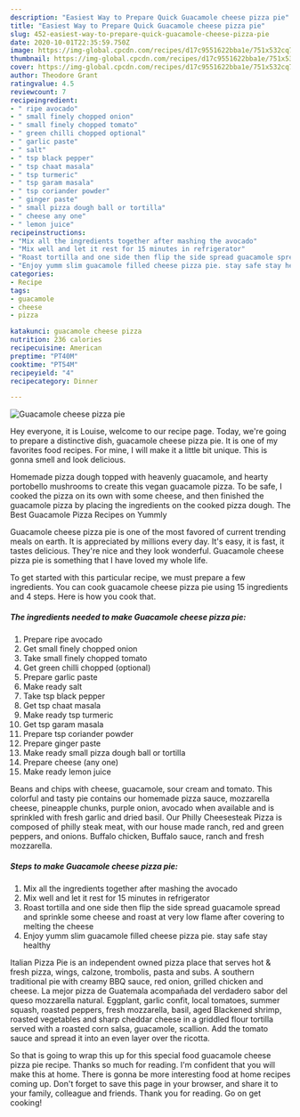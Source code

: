 ```yaml
---
description: "Easiest Way to Prepare Quick Guacamole cheese pizza pie"
title: "Easiest Way to Prepare Quick Guacamole cheese pizza pie"
slug: 452-easiest-way-to-prepare-quick-guacamole-cheese-pizza-pie
date: 2020-10-01T22:35:59.750Z
image: https://img-global.cpcdn.com/recipes/d17c9551622bba1e/751x532cq70/guacamole-cheese-pizza-pie-recipe-main-photo.jpg
thumbnail: https://img-global.cpcdn.com/recipes/d17c9551622bba1e/751x532cq70/guacamole-cheese-pizza-pie-recipe-main-photo.jpg
cover: https://img-global.cpcdn.com/recipes/d17c9551622bba1e/751x532cq70/guacamole-cheese-pizza-pie-recipe-main-photo.jpg
author: Theodore Grant
ratingvalue: 4.5
reviewcount: 7
recipeingredient:
- " ripe avocado"
- " small finely chopped onion"
- " small finely chopped tomato"
- " green chilli chopped optional"
- " garlic paste"
- " salt"
- " tsp black pepper"
- " tsp chaat masala"
- " tsp turmeric"
- " tsp garam masala"
- " tsp coriander powder"
- " ginger paste"
- " small pizza dough ball or tortilla"
- " cheese any one"
- " lemon juice"
recipeinstructions:
- "Mix all the ingredients together after mashing the avocado"
- "Mix well and let it rest for 15 minutes in refrigerator"
- "Roast tortilla and one side then flip the side spread guacamole spread and sprinkle some cheese and roast at very low flame after covering to melting the cheese"
- "Enjoy yumm slim guacamole filled cheese pizza pie. stay safe stay healthy"
categories:
- Recipe
tags:
- guacamole
- cheese
- pizza

katakunci: guacamole cheese pizza 
nutrition: 236 calories
recipecuisine: American
preptime: "PT40M"
cooktime: "PT54M"
recipeyield: "4"
recipecategory: Dinner

---
```



![Guacamole cheese pizza pie](https://img-global.cpcdn.com/recipes/d17c9551622bba1e/751x532cq70/guacamole-cheese-pizza-pie-recipe-main-photo.jpg)

Hey everyone, it is Louise, welcome to our recipe page. Today, we're going to prepare a distinctive dish, guacamole cheese pizza pie. It is one of my favorites food recipes. For mine, I will make it a little bit unique. This is gonna smell and look delicious.

Homemade pizza dough topped with heavenly guacamole, and hearty portobello mushrooms to create this vegan guacamole pizza. To be safe, I cooked the pizza on its own with some cheese, and then finished the guacamole pizza by placing the ingredients on the cooked pizza dough. The Best Guacamole Pizza Recipes on Yummly

Guacamole cheese pizza pie is one of the most favored of current trending meals on earth. It is appreciated by millions every day. It's easy, it is fast, it tastes delicious. They're nice and they look wonderful. Guacamole cheese pizza pie is something that I have loved my whole life.


To get started with this particular recipe, we must prepare a few ingredients. You can cook guacamole cheese pizza pie using 15 ingredients and 4 steps. Here is how you cook that.

<!--inarticleads1-->

##### The ingredients needed to make Guacamole cheese pizza pie:

1. Prepare  ripe avocado
1. Get  small finely chopped onion
1. Take  small finely chopped tomato
1. Get  green chilli chopped (optional)
1. Prepare  garlic paste
1. Make ready  salt
1. Take  tsp black pepper
1. Get  tsp chaat masala
1. Make ready  tsp turmeric
1. Get  tsp garam masala
1. Prepare  tsp coriander powder
1. Prepare  ginger paste
1. Make ready  small pizza dough ball or tortilla
1. Prepare  cheese (any one)
1. Make ready  lemon juice


Beans and chips with cheese, guacamole, sour cream and tomato. This colorful and tasty pie contains our homemade pizza sauce, mozzarella cheese, pineapple chunks, purple onion, avocado when available and is sprinkled with fresh garlic and dried basil. Our Philly Cheesesteak Pizza is composed of philly steak meat, with our house made ranch, red and green peppers, and onions. Buffalo chicken, Buffalo sauce, ranch and fresh mozzarella. 

<!--inarticleads2-->

##### Steps to make Guacamole cheese pizza pie:

1. Mix all the ingredients together after mashing the avocado
1. Mix well and let it rest for 15 minutes in refrigerator
1. Roast tortilla and one side then flip the side spread guacamole spread and sprinkle some cheese and roast at very low flame after covering to melting the cheese
1. Enjoy yumm slim guacamole filled cheese pizza pie. stay safe stay healthy


Italian Pizza Pie is an independent owned pizza place that serves hot &amp; fresh pizza, wings, calzone, trombolis, pasta and subs. A southern traditional pie with creamy BBQ sauce, red onion, grilled chicken and cheese. La mejor pizza de Guatemala acompañada del verdadero sabor del queso mozzarella natural. Eggplant, garlic confit, local tomatoes, summer squash, roasted peppers, fresh mozzarella, basil, aged Blackened shrimp, roasted vegetables and sharp cheddar cheese in a griddled flour tortilla served with a roasted corn salsa, guacamole, scallion. Add the tomato sauce and spread it into an even layer over the ricotta. 

So that is going to wrap this up for this special food guacamole cheese pizza pie recipe. Thanks so much for reading. I'm confident that you will make this at home. There is gonna be more interesting food at home recipes coming up. Don't forget to save this page in your browser, and share it to your family, colleague and friends. Thank you for reading. Go on get cooking!

